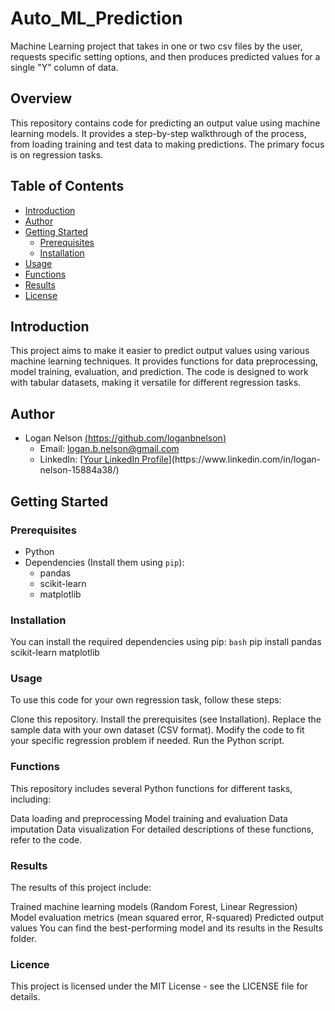 # Auto_ML_Prediction
Machine Learning project that takes in one or two csv files by the user, requests specific setting options, and then produces predicted values for a single "Y" column of data.

## Overview
This repository contains code for predicting an output value using machine learning models. It provides a step-by-step walkthrough of the process, from loading training and test data to making predictions. The primary focus is on regression tasks.

## Table of Contents
- [Introduction](#introduction)
- [Author](#author)
- [Getting Started](#getting-started)
  - [Prerequisites](#prerequisites)
  - [Installation](#installation)
- [Usage](#usage)
- [Functions](#functions)
- [Results](#results)
- [License](#license)

## Introduction
This project aims to make it easier to predict output values using various machine learning techniques. It provides functions for data preprocessing, model training, evaluation, and prediction. The code is designed to work with tabular datasets, making it versatile for different regression tasks.

## Author
- Logan Nelson [(https://github.com/loganbnelson)](https://github.com/loganbnelson)
  - Email: logan.b.nelson@gmail.com
  - LinkedIn: [[Your LinkedIn Profile]([https://www.linkedin.com/in/your-linkedin-profile/](https://www.linkedin.com/in/logan-nelson-15884a38/))](https://www.linkedin.com/in/logan-nelson-15884a38/)

## Getting Started
### Prerequisites
- Python
- Dependencies (Install them using `pip`):
  - pandas
  - scikit-learn
  - matplotlib

### Installation
You can install the required dependencies using pip:
```bash```
pip install pandas scikit-learn matplotlib

### Usage
To use this code for your own regression task, follow these steps:

Clone this repository.
Install the prerequisites (see Installation).
Replace the sample data with your own dataset (CSV format).
Modify the code to fit your specific regression problem if needed.
Run the Python script.

### Functions
This repository includes several Python functions for different tasks, including:

Data loading and preprocessing
Model training and evaluation
Data imputation
Data visualization
For detailed descriptions of these functions, refer to the code.

### Results
The results of this project include:

Trained machine learning models (Random Forest, Linear Regression)
Model evaluation metrics (mean squared error, R-squared)
Predicted output values
You can find the best-performing model and its results in the Results folder.

### Licence
This project is licensed under the MIT License - see the LICENSE file for details.
